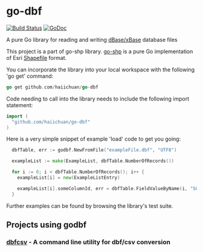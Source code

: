 # go-dbf
[![Build Status](https://travis-ci.com/haiichuan/go-dbf.svg?branch=master)](https://travis-ci.com/haiichuan/go-dbf)
[![GoDoc](https://godoc.org/github.com/haiichuan/go-dbfstatus.svg)](https://godoc.org/github.com/haiichuan/go-dbf)


A pure Go library for reading and writing [dBase/xBase](http://en.wikipedia.org/wiki/DBase#File_formats) database files

This project is a part of go-shp library. [go-shp](https://github.com/jonas-p/go-shp) is a pure Go implementation of Esri [Shapefile](http://en.wikipedia.org/wiki/Shapefile) format.

You can incorporate the library into your local workspace with the following 'go get' command:

```go
go get github.com/haiichuan/go-dbf
```

Code needing to call into the library needs to include the following import statement:
```go
import (
  "github.com/haiichuan/go-dbf"
)
```

Here is a very simple snippet of example 'load' code to get you going:
```go
  dbfTable, err := godbf.NewFromFile("exampleFile.dbf", "UTF8")

  exampleList := make(ExampleList, dbfTable.NumberOfRecords())

  for i := 0; i < dbfTable.NumberOfRecords(); i++ {
    exampleList[i] = new(ExampleListEntry)

    exampleList[i].someColumnId, err = dbfTable.FieldValueByName(i, "SOME_COLUMN_ID")
  }
```

Further examples can be found by browsing the library's test suite. 
  
## Projects using godbf

### [dbfcsv](https://github.com/lancecarlson/dbfcsv) - A command line utility for dbf/csv conversion
